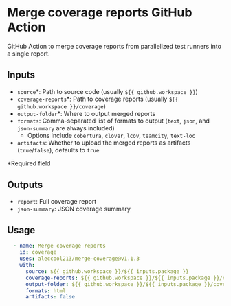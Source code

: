 # Merge coverage reports GitHub Action

GitHub Action to merge coverage reports from parallelized test runners into a single report. 

## Inputs

- `source`*: Path to source code (usually `${{ github.workspace }}`)
- `coverage-reports`*: Path to coverage reports (usually `${{ github.workspace }}/coverage`)
- `output-folder`*: Where to output merged reports
- `formats`: Comma-separated list of formats to output (`text`, `json`, and `json-summary` are always included)
  - Options include `cobertura`, `clover`, `lcov`, `teamcity`, `text-loc`
- `artifacts`: Whether to upload the merged reports as artifacts (`true`/`false`), defaults to `true`

*Required field

## Outputs

- `report`: Full coverage report
- `json-summary`: JSON coverage summary

## Usage

```yaml
  - name: Merge coverage reports
    id: coverage
    uses: aleccool213/merge-coverage@v1.1.3
    with:
      source: ${{ github.workspace }}/${{ inputs.package }}
      coverage-reports: ${{ github.workspace }}/${{ inputs.package }}/coverage
      output-folder: ${{ github.workspace }}/${{ inputs.package }}/coverage-reports
      formats: html
      artifacts: false
```